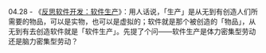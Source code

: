 04.28 - 《[反思软件开发：软件生产](https://ourai.ws/posts/rethink-software-production/)》：用人话说，「生产」是从无到有创造人们所需要的物品，可以是实物，也可以是虚拟的；软件就是那个被创造的「物品」，从无到有去创造软件就是「软件生产」。先提了个问——软件生产是体力密集型劳动还是脑力密集型劳动？

